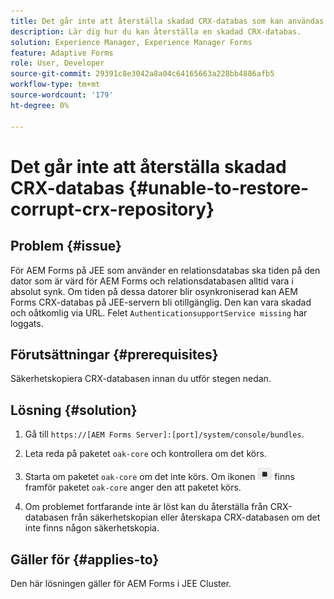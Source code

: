 ```yaml
---
title: Det går inte att återställa skadad CRX-databas som kan användas på JEE-klusterservern
description: Lär dig hur du kan återställa en skadad CRX-databas.
solution: Experience Manager, Experience Manager Forms
feature: Adaptive Forms
role: User, Developer
source-git-commit: 29391c8e3042a8a04c64165663a228bb4886afb5
workflow-type: tm+mt
source-wordcount: '179'
ht-degree: 0%

---
```


# Det går inte att återställa skadad CRX-databas {#unable-to-restore-corrupt-crx-repository}

## Problem {#issue}

För AEM Forms på JEE som använder en relationsdatabas ska tiden på den dator som är värd för AEM Forms och relationsdatabasen alltid vara i absolut synk. Om tiden på dessa datorer blir osynkroniserad kan AEM Forms CRX-databas på JEE-servern bli otillgänglig. Den kan vara skadad och oåtkomlig via URL. Felet `AuthenticationsupportService missing` har loggats.

## Förutsättningar {#prerequisites}

Säkerhetskopiera CRX-databasen innan du utför stegen nedan.

## Lösning {#solution}

1. Gå till `https://[AEM Forms Server]:[port]/system/console/bundles`.

1. Leta reda på paketet `oak-core` och kontrollera om det körs.

1. Starta om paketet `oak-core` om det inte körs. Om ikonen ![Pause button](/help/forms/using/assets/stop.png) finns framför paketet `oak-core` anger den att paketet körs.

1. Om problemet fortfarande inte är löst kan du återställa från CRX-databasen från säkerhetskopian eller återskapa CRX-databasen om det inte finns någon säkerhetskopia.


## Gäller för {#applies-to}

Den här lösningen gäller för AEM Forms i JEE Cluster.
